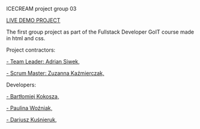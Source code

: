 ICECREAM project group 03

<a href="https://adriansiwek.github.io/team-project-IceCream-03/">LIVE DEMO PROJECT</a>

The first group project as part of the Fullstack Developer GoIT course made in html and css.


Project contractors:

<a href="https://github.com/AdrianSiwek">- Team Leader: Adrian Siwek,</a>

<a href="https://github.com/Zuza29">- Scrum Master: Zuzanna Kaźmierczak,</a>

Developers:

<a href="https://github.com/KokoszaKRA">- Bartłomiej Kokosza,</a>

<a href="https://github.com/PaulinaWozniak">- Paulina Woźniak,</a>

<a href="https://github.com/dkusnieruk">- Dariusz Kuśnieruk,</a>
